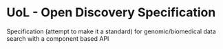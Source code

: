 # UoL - Open Discovery Specification

Specification (attempt to make it a standard) for genomic/biomedical data search with a component based API
